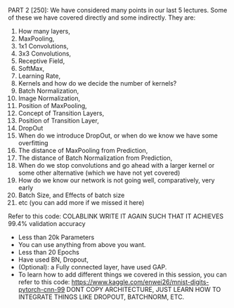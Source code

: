 PART 2 [250]: We have considered many points in our last 5 lectures. Some of these we have covered directly and some indirectly. They are:
1. How many layers,
1. MaxPooling,
1. 1x1 Convolutions,
1. 3x3 Convolutions,
1. Receptive Field,
1. SoftMax,
1. Learning Rate,
1. Kernels and how do we decide the number of kernels?
1. Batch Normalization,
1. Image Normalization,
1. Position of MaxPooling,
1. Concept of Transition Layers,
1. Position of Transition Layer,
1. DropOut
1. When do we introduce DropOut, or when do we know we have some overfitting
1. The distance of MaxPooling from Prediction,
1. The distance of Batch Normalization from Prediction,
1. When do we stop convolutions and go ahead with a larger kernel or some other alternative (which we have not yet covered)
1. How do we know our network is not going well, comparatively, very early
1. Batch Size, and Effects of batch size
1. etc (you can add more if we missed it here)

Refer to this code: COLABLINK
WRITE IT AGAIN SUCH THAT IT ACHIEVES 99.4% validation accuracy
- Less than 20k Parameters
- You can use anything from above you want. 
- Less than 20 Epochs
- Have used BN, Dropout,
- (Optional): a Fully connected layer, have used GAP. 
- To learn how to add different things we covered in this session, you can refer to this code: https://www.kaggle.com/enwei26/mnist-digits-pytorch-cnn-99 DONT COPY ARCHITECTURE, JUST LEARN HOW TO INTEGRATE THINGS LIKE DROPOUT, BATCHNORM, ETC.